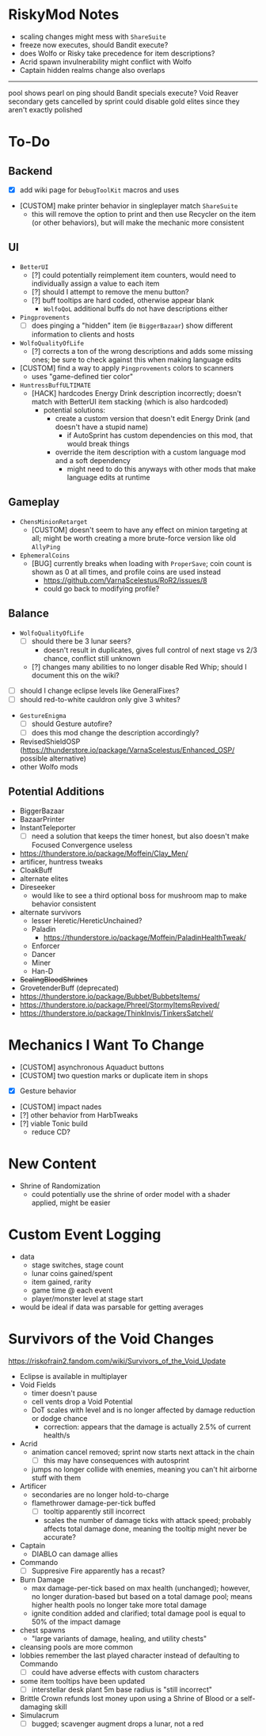 # RiskyMod Notes
- scaling changes might mess with `ShareSuite`
- freeze now executes, should Bandit execute?
- does Wolfo or Risky take precedence for item descriptions?
- Acrid spawn invulnerability might conflict with Wolfo
- Captain hidden realms change also overlaps
___

pool shows pearl on ping
should Bandit specials execute?
Void Reaver secondary gets cancelled by sprint
could disable gold elites since they aren't exactly polished

# To-Do
## Backend
- [X] add wiki page for `DebugToolKit` macros and uses
- [CUSTOM] make printer behavior in singleplayer match `ShareSuite`
  - this will remove the option to print and then use Recycler on the item (or other behaviors), but will make the mechanic more consistent

## UI
- `BetterUI`
  - [?] could potentially reimplement item counters, would need to individually assign a value to each item
  - [?] should I attempt to remove the menu button?
  - [?] buff tooltips are hard coded, otherwise appear blank
    - `WolfoQoL` additional buffs do not have descriptions either
- `Pingprovements`
  - [ ] does pinging a "hidden" item (ie `BiggerBazaar`) show different information to clients and hosts
- `WolfoQualityOfLife`
  - [?] corrects a ton of the wrong descriptions and adds some missing ones; be sure to check against this when making language edits
- [CUSTOM] find a way to apply `Pingprovements` colors to scanners
  - uses "game-defined tier color"
- `HuntressBuffULTIMATE`
  - [HACK] hardcodes Energy Drink description incorrectly; doesn't match with BetterUI item stacking (which is also hardcoded)
    - potential solutions:
      - create a custom version that doesn't edit Energy Drink (and doesn't have a stupid name)
        - if AutoSprint has custom dependencies on this mod, that would break things
      - override the item description with a custom language mod and a soft dependency
        - might need to do this anyways with other mods that make language edits at runtime

## Gameplay
- `ChensMinionRetarget`
  - [CUSTOM] doesn't seem to have any effect on minion targeting at all; might be worth creating a more brute-force version like old `AllyPing`
- `EphemeralCoins`
  - [BUG] currently breaks when loading with `ProperSave`; coin count is shown as 0 at all times, and profile coins are used instead
    - https://github.com/VarnaScelestus/RoR2/issues/8
    - could go back to modifying profile?

## Balance
- `WolfoQualityOfLife`
  - [ ] should there be 3 lunar seers?
    - doesn't result in duplicates, gives full control of next stage vs 2/3 chance, conflict still unknown
  - [?] changes many abilities to no longer disable Red Whip; should I document this on the wiki?
- [ ] should I change eclipse levels like GeneralFixes?
- [ ] should red-to-white cauldron only give 3 whites?
- `GestureEnigma`
  - [ ] should Gesture autofire?
  - [ ] does this mod change the description accordingly?

- RevisedShieldOSP (https://thunderstore.io/package/VarnaScelestus/Enhanced_OSP/ possible alternative)
- other Wolfo mods

## Potential Additions
- BiggerBazaar
- BazaarPrinter
- InstantTeleporter
  - [ ] need a solution that keeps the timer honest, but also doesn't make Focused Convergence useless
- https://thunderstore.io/package/Moffein/Clay_Men/
- artificer, huntress tweaks
- CloakBuff
- alternate elites
- Direseeker
  - would like to see a third optional boss for mushroom map to make behavior consistent
- alternate survivors
  - lesser Heretic/HereticUnchained?
  - Paladin
    - https://thunderstore.io/package/Moffein/PaladinHealthTweak/
  - Enforcer
  - Dancer
  - Miner
  - Han-D
- ~~ScalingBloodShrines~~
- GrovetenderBuff (deprecated)
- https://thunderstore.io/package/Bubbet/BubbetsItems/
- https://thunderstore.io/package/Phreel/StormyItemsRevived/
- https://thunderstore.io/package/ThinkInvis/TinkersSatchel/

# Mechanics I Want To Change
- [CUSTOM] asynchronous Aquaduct buttons
- [CUSTOM] two question marks or duplicate item in shops
- [X] Gesture behavior
- [CUSTOM] impact nades
- [?] other behavior from HarbTweaks
- [?] viable Tonic build
  - reduce CD?

# New Content
- Shrine of Randomization
  - could potentially use the shrine of order model with a shader applied, might be easier

# Custom Event Logging
- data
  - stage switches, stage count
  - lunar coins gained/spent
  - item gained, rarity
  - game time @ each event
  - player/monster level at stage start
- would be ideal if data was parsable for getting averages

# Survivors of the Void Changes
https://riskofrain2.fandom.com/wiki/Survivors_of_the_Void_Update

- Eclipse is available in multiplayer
- Void Fields
  - timer doesn't pause
  - cell vents drop a Void Potential
  - DoT scales with level and is no longer affected by damage reduction or dodge chance
    - correction: appears that the damage is actually 2.5% of current health/s
- Acrid
  - animation cancel removed; sprint now starts next attack in the chain
    - [ ] this may have consequences with autosprint
  - jumps no longer collide with enemies, meaning you can't hit airborne stuff with them
- Artificer
  - secondaries are no longer hold-to-charge
  - flamethrower damage-per-tick buffed
    - [ ] tooltip apparently still incorrect
    - scales the number of damage ticks with attack speed; probably affects total damage done, meaning the tooltip might never be accurate?
- Captain
  - DIABLO can damage allies
- Commando
  - [ ] Suppresive Fire apparently has a recast?
- Burn Damage
  - max damage-per-tick based on max health (unchanged); however, no longer duration-based but based on a total damage pool; means higher health pools no longer take more total damage
  - ignite condition added and clarified; total damage pool is equal to 50% of the impact damage
- chest spawns
  - "large variants of damage, healing, and utility chests"
- cleansing pools are more common
- lobbies remember the last played character instead of defaulting to Commando
  - [ ] could have adverse effects with custom characters
- some item tooltips have been updated
  - [ ] interstellar desk plant 5m base radius is "still incorrect"
- Brittle Crown refunds lost money upon using a Shrine of Blood or a self-damaging skill
- Simulacrum
  - [ ] bugged; scavenger augment drops a lunar, not a red
